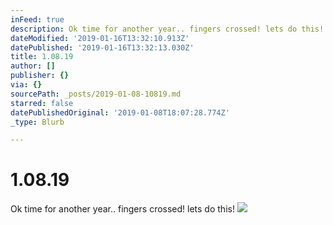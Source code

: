 ```yaml
---
inFeed: true
description: Ok time for another year.. fingers crossed! lets do this!
dateModified: '2019-01-16T13:32:10.913Z'
datePublished: '2019-01-16T13:32:13.030Z'
title: 1.08.19
author: []
publisher: {}
via: {}
sourcePath: _posts/2019-01-08-10819.md
starred: false
datePublishedOriginal: '2019-01-08T18:07:28.774Z'
_type: Blurb

---
```

# 1.08.19

Ok time for another year.. fingers crossed! lets do this!
![](https://the-grid-user-content.s3-us-west-2.amazonaws.com/ef9166b5-e216-4ea0-9644-4d2836f12f97.png)